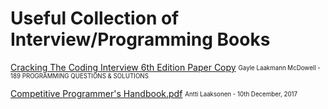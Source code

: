 # Useful Collection of Interview/Programming Books


[Cracking The Coding Interview 6th Edition Paper Copy](https://drive.google.com/file/d/1tK1d7q4FKfPEQeswIne_7gJzTlWN3aRz/view?usp=sharing)
<sub><sup> Gayle Laakmann McDowell - 189 PROGRAMMING QUESTIONS & SOLUTIONS</sup></sub>


[Competitive Programmer's Handbook.pdf](https://github.com/ylw311/Books/blob/ebbd6ecb941c9c6c235d5500b7e0ff2dd6d1733d/Competitive%20Programmer's%20Handbook%20-%20Antti%20Laaksonen%20-%20(10th%20December%2C%202017).pdf) <sub><sup>Antti Laaksonen - 10th December, 2017</sup></sub>
